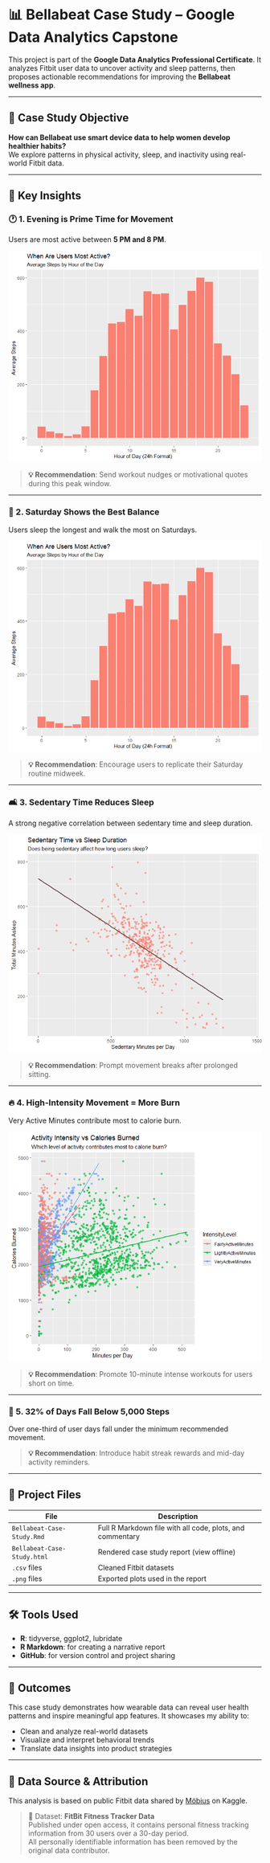 # 📊 Bellabeat Case Study – Google Data Analytics Capstone

This project is part of the **Google Data Analytics Professional Certificate**. It analyzes Fitbit user data to uncover activity and sleep patterns, then proposes actionable recommendations for improving the **Bellabeat wellness app**.

---

## 📘 Case Study Objective

**How can Bellabeat use smart device data to help women develop healthier habits?**  
We explore patterns in physical activity, sleep, and inactivity using real-world Fitbit data.

---

## 🧠 Key Insights

### 🕐 1. Evening is Prime Time for Movement  
Users are most active between **5 PM and 8 PM**.

![Average Steps by Hour of the Day](https://github.com/pushkardata/Bellabeat-Case-Study/blob/main/Avg%20Steps%20by%20Hour%20of%20the%20day.png)

> **💡 Recommendation**: Send workout nudges or motivational quotes during this peak window.

---

### 📅 2. Saturday Shows the Best Balance  
Users sleep the longest and walk the most on Saturdays.

![Balance of Activity and Sleep by Weekday](https://github.com/pushkardata/Bellabeat-Case-Study/blob/main/Avg%20Steps%20by%20Hour%20of%20the%20day.png)

> **💡 Recommendation**: Encourage users to replicate their Saturday routine midweek.

---

### 🛋️ 3. Sedentary Time Reduces Sleep  
A strong negative correlation between sedentary time and sleep duration.

![Sedentary Time vs Sleep](https://github.com/pushkardata/Bellabeat-Case-Study/blob/main/Sedentary%20Time%20VS%20Sleep.png)

> **💡 Recommendation**: Prompt movement breaks after prolonged sitting.

---

### 🔥 4. High-Intensity Movement = More Burn  
Very Active Minutes contribute most to calorie burn.

![Activity Intensity vs Calories Burned](https://github.com/pushkardata/Bellabeat-Case-Study/blob/main/Activity%20Intensity%20VS%20Calories%20Burned.png)

> **💡 Recommendation**: Promote 10-minute intense workouts for users short on time.

---

### 🚨 5. 32% of Days Fall Below 5,000 Steps  
Over one-third of user days fall under the minimum recommended movement.

> **💡 Recommendation**: Introduce habit streak rewards and mid-day activity reminders.

---

## 📁 Project Files

| File | Description |
|------|-------------|
| `Bellabeat-Case-Study.Rmd` | Full R Markdown file with all code, plots, and commentary |
| `Bellabeat-Case-Study.html` | Rendered case study report (view offline) |
| `.csv` files | Cleaned Fitbit datasets |
| `.png` files | Exported plots used in the report |

---

## 🛠 Tools Used

- **R**: tidyverse, ggplot2, lubridate  
- **R Markdown**: for creating a narrative report  
- **GitHub**: for version control and project sharing

---

## 🎯 Outcomes

This case study demonstrates how wearable data can reveal user health patterns and inspire meaningful app features. It showcases my ability to:

- Clean and analyze real-world datasets
- Visualize and interpret behavioral trends
- Translate data insights into product strategies

---

## 📎 Data Source & Attribution

This analysis is based on public Fitbit data shared by [Möbius](https://www.kaggle.com/datasets/arashnic/fitbit) on Kaggle.

> 📂 Dataset: **FitBit Fitness Tracker Data**  
Published under open access, it contains personal fitness tracking information from 30 users over a 30-day period.  
All personally identifiable information has been removed by the original data contributor.
